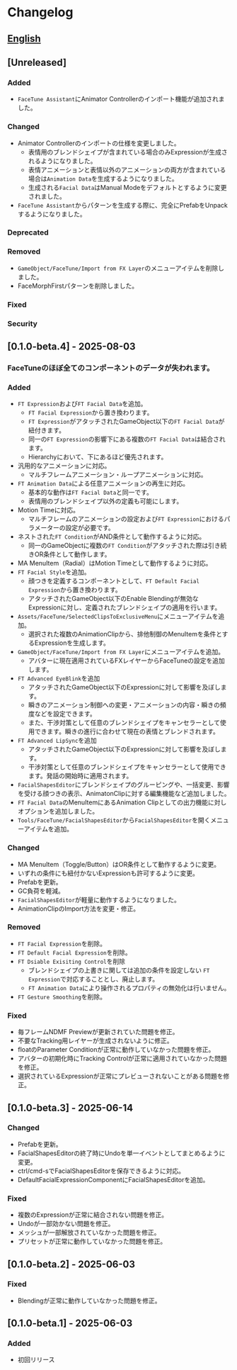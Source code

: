 # Changelog

## [English](./CHANGELOG.md)

## [Unreleased]
### Added
- `FaceTune Assistant`にAnimator Controllerのインポート機能が追加されました。

### Changed
- Animator Controllerのインポートの仕様を変更しました。
  - 表情用のブレンドシェイプが含まれている場合のみExpressionが生成されるようになりました。
  - 表情アニメーションと表情以外のアニメーションの両方が含まれている場合は`Animation Data`を生成するようになりました。
  - 生成される`Facial Data`はManual Modeをデフォルトとするように変更されました。
- `FaceTune Assistant`からパターンを生成する際に、完全にPrefabをUnpackするようになりました。
### Deprecated

### Removed
- `GameObject/FaceTune/Import from FX Layer`のメニューアイテムを削除しました。
- FaceMorphFirstパターンを削除しました。

### Fixed

### Security

## [0.1.0-beta.4] - 2025-08-03
### FaceTuneのほぼ全てのコンポーネントのデータが失われます。

### Added
- `FT Expression`および`FT Facial Data`を追加。
  - `FT Facial Expression`から置き換わります。
  - `FT Expression`がアタッチされたGameObject以下の`FT Facial Data`が紐付きます。
  - 同一の`FT Expression`の影響下にある複数の`FT Facial Data`は結合されます。
  - Hierarchyにおいて、下にあるほど優先されます。
- 汎用的なアニメーションに対応。
  - マルチフレームアニメーション・ループアニメーションに対応。
- `FT Animation Data`による任意アニメーションの再生に対応。
  - 基本的な動作は`FT Facial Data`と同一です。
  - 表情用のブレンドシェイプ以外の定義も可能にします。
- Motion Timeに対応。
  - マルチフレームのアニメーションの設定および`FT Expression`におけるパラメーターの設定が必要です。
- ネストされた`FT Condition`がAND条件として動作するように対応。
  - 同一のGameObjectに複数の`FT Condition`がアタッチされた際は引き続きOR条件として動作します。
- MA MenuItem（Radial）はMotion Timeとして動作するように対応。
- `FT Facial Style`を追加。
  - 顔つきを定義するコンポーネントとして、`FT Default Facial Expression`から置き換わります。
  - アタッチされたGameObject以下のEnable Blendingが無効なExpressionに対し、定義されたブレンドシェイプの適用を行います。
- `Assets/FaceTune/SelectedClipsToExclusiveMenu`にメニューアイテムを追加。
  - 選択された複数のAnimationClipから、排他制御のMenuItemを条件とするExpressionを生成します。
- `GameObject/FaceTune/Import from FX Layer`にメニューアイテムを追加。
  - アバターに現在適用されているFXレイヤーからFaceTuneの設定を追加します。
- `FT Advanced EyeBlink`を追加
  - アタッチされたGameObject以下のExpressionに対して影響を及ぼします。
  - 瞬きのアニメーション制御への変更・アニメーションの内容・瞬きの頻度などを設定できます。
  - また、干渉対策として任意のブレンドシェイプをキャンセラーとして使用できます。瞬きの進行に合わせて現在の表情とブレンドされます。
- `FT Advanced LipSync`を追加
  - アタッチされたGameObject以下のExpressionに対して影響を及ぼします。
  - 干渉対策として任意のブレンドシェイプをキャンセラーとして使用できます。発話の開始時に適用されます。
- `FacialShapesEditor`にブレンドシェイプのグルーピングや、一括変更、影響を受ける顔つきの表示、AnimatonClipに対する編集機能など追加しました。
- `FT Facial Data`のMenuItemにあるAnimation Clipとしての出力機能に対しオプションを追加しました。
- `Tools/FaceTune/FacialShapesEditor`から`FacialShapesEditor`を開くメニューアイテムを追加。

### Changed
- MA MenuItem（Toggle/Button）はOR条件として動作するように変更。
- いずれの条件にも紐付かないExpressionも許可するように変更。
- Prefabを更新。
- GC負荷を軽減。
- `FacialShapesEditor`が軽量に動作するようになりました。
- AnimationClipのImport方法を変更・修正。

### Removed
- `FT Facial Expression`を削除。
- `FT Default Facial Expression`を削除。
- `FT Dsiable Exisiting Control`を削除
  - ブレンドシェイプの上書きに関しては追加の条件を設定しない `FT Expression`で対応することとし、廃止します。
  - `FT Animation Data`により操作されるプロパティの無効化は行いません。
- `FT Gesture Smoothing`を削除。

### Fixed
- 毎フレームNDMF Previewが更新されていた問題を修正。
- 不要なTracking用レイヤーが生成されないように修正。
- floatのParameter Conditionが正常に動作していなかった問題を修正。
- アバターの初期化時にTracking Controlが正常に適用されていなかった問題を修正。
- 選択されているExpressionが正常にプレビューされないことがある問題を修正。

## [0.1.0-beta.3] - 2025-06-14
### Changed
- Prefabを更新。
- FacialShapesEditorの終了時にUndoを単一イベントとしてまとめるように変更。
- ctrl/cmd-sでFacialShapesEditorを保存できるように対応。
- DefaultFacialExpressionComponentにFacialShapesEditorを追加。

### Fixed
- 複数のExpressionが正常に結合されない問題を修正。
- Undoが一部効かない問題を修正。
- メッシュが一部解放されていなかった問題を修正。
- プリセットが正常に動作していなかった問題を修正。

## [0.1.0-beta.2] - 2025-06-03
### Fixed
- Blendingが正常に動作していなかった問題を修正。

## [0.1.0-beta.1] - 2025-06-03
### Added
- 初回リリース
